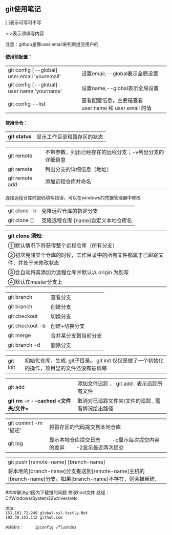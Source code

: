 ## git使用笔记

[ ]表示可写可不写

< >表示须填写内容

注意：github是靠user.email来判断提交用户的
#### 使用前配置：
|                                            |                           |
| ------------------------------------------ | ------------------------- |
|git config [--global] user.email 'youremail'|设置email,--global表示全局设置|
|git config [--global] user.name 'yourname'  |设置name,--global表示全局设置 |        
|git config --list|查看配置信息，主要是查看 user.name 和 user.email 的值|

#### 常用命令：

|              |                     |
| ------------ | ------------------- |
|**git status**|显示工作目录和暂存区的状态|

|                                            |                              |
| ------------------------------------------ | ---------------------------- |
|git remote|不带参数，列出已经存在的远程分支；-v列出分支的详细信息|
|git remote|列出分支的详细信息（地址）|
|git remote add <remote-name> <remote-url>|   添加远程仓库并命名|
连接远程仓库时密码填写错误，可以在windows的凭据管理器中修改

|                                            |                              |
| ------------------------------------------ | ---------------------------- |
|git clone -b <branch-name>  <remote-url>  |       克隆远程仓库的指定分支|
|git clone <remote-url> [<name>]      |    克隆远程仓库     [name]自定义本地仓库名|

|                                            |
| ------------------------------------------ |
|**git clone 须知:**|
|①默认情况下将获得整个远程仓库（所有分支）|
|②初次克隆某个仓库的时候，工作目录中的所有文件都属于已跟踪文件，并处于未修改状态|
|③会自动将其添加为远程仓库并默认以 origin 为别写|
|④默认在master分支上|

|                             |                 |
| --------------------------- | --------------- |
|git branch                   |查看分支          |
|git branch <branch-name>     |创建分支          |
|git checkout <branch-name>   |切换分支          |
|git checkout -b <branch-name>|创建+切换分支      |
|git merge <branch-name>      |合并某分支到当前分支|
|git branch -d <branch-name>  |删除分支          |


|                             |                 |
| --------------------------- | --------------- |
|git init|初始化仓库，生成. git子目录。 git init 仅仅是做了一个初始化的操作，项目里的文件还没有被跟踪|



|                             |                 |
| --------------------------- | --------------- |
|git add|添加文件追踪 ，      git add . 表示追踪所有文件|
|**git rm -r --cached <文件夹/文件>**|取消对已追踪文件夹/文件的追踪 , 需看情况给出路径|


|                             |                 |
| --------------------------- | --------------- |
|git commit -m '描述'|将暂存区的代码提交到本地仓库|
|git log |显示本地仓库提交日志 &emsp;&emsp;-p显示每次提交内容的差异 &emsp;&emsp;-2显示最近两次提交|


|                                    |
| ---------------------------------- |
|git push [remote-name] [branch-name]|
|将本地的[branch-name]分支推送到[remote-name]主机的[branch-name]分支。如果[branch-name]不存在，则会被新建.|


####解决git国内下载慢的问题
    修改host文件         路径：C:\Windows\System32\drivers\etc
    
    添加：
    151.101.72.249 global-ssl.fastly.Net
    192.30.253.112 github.com
    
    刷新dns：     ipconfig /flushdns
    
